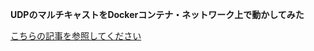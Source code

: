 **UDPのマルチキャストをDockerコンテナ・ネットワーク上で動かしてみた**

[こちらの記事を参照してください](https://bugten.hatenablog.com/entry/2020/06/09/211233)
